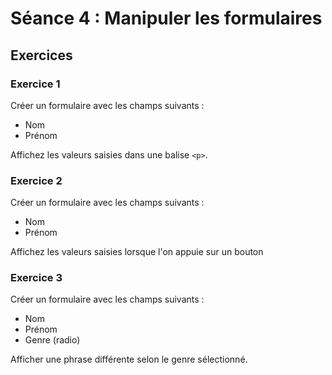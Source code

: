 # Séance 4 : Manipuler les formulaires


## Exercices

### Exercice 1

Créer un formulaire avec les champs suivants :

* Nom
* Prénom

Affichez les valeurs saisies dans une balise `<p>`.

### Exercice 2

Créer un formulaire avec les champs suivants :

* Nom
* Prénom

Affichez les valeurs saisies lorsque l'on appuie sur un bouton

### Exercice 3

Créer un formulaire avec les champs suivants :

* Nom
* Prénom
* Genre (radio)

Afficher une phrase différente selon le genre sélectionné.
